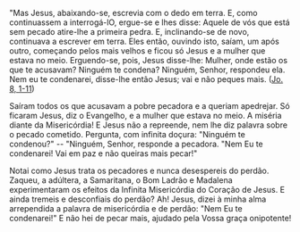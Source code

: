 
"Mas Jesus, abaixando-se, escrevia com o dedo em terra. E, como continuassem a interrogá-lO, ergue-se e lhes disse: Aquele de vós que está sem pecado atire-lhe a primeira pedra. E, inclinando-se de novo, continuava a escrever em terra. Eles então, ouvindo isto, saíam, um após outro, começando pelos mais velhos e ficou só Jesus e a mulher que estava no meio. Erguendo-se, pois, Jesus disse-lhe: Mulher, onde estão os que te acusavam? Ninguém te condena? Ninguém, Senhor, respondeu ela. Nem eu te condenarei, disse-lhe então Jesus; vai e não peques mais. ([Jo. 8, 1-11](https://vulgata.online/bible/Jo.8?ed=MS&vfn=MS.Jo.8.1-11:vs))

Saíram todos os que acusavam a pobre pecadora e a queriam apedrejar. Só ficaram Jesus, diz o Evangelho, e a mulher que estava no meio. A miséria diante da Misericórdia! E Jesus não a repreende, nem lhe diz palavra sobre o pecado cometido. Pergunta, com infinita doçura: "Ninguém te condenou?" -- "Ninguém, Senhor, responde a pecadora. "Nem Eu te condenarei! Vai em paz e não queiras mais pecar!"

Notai como Jesus trata os pecadores e nunca desespereis do perdão. Zaqueu, a adúltera, a Samaritana, o Bom Ladrão e Madalena experimentaram os efeitos da Infinita Misericórdia do Coração de Jesus. E ainda tremeis e desconfiais do perdão? Ah! Jesus, dizei à minha alma arrependida a palavra de misericórdia e de perdão: "Nem Eu te condenarei!" E não hei de pecar mais, ajudado pela Vossa graça onipotente!

